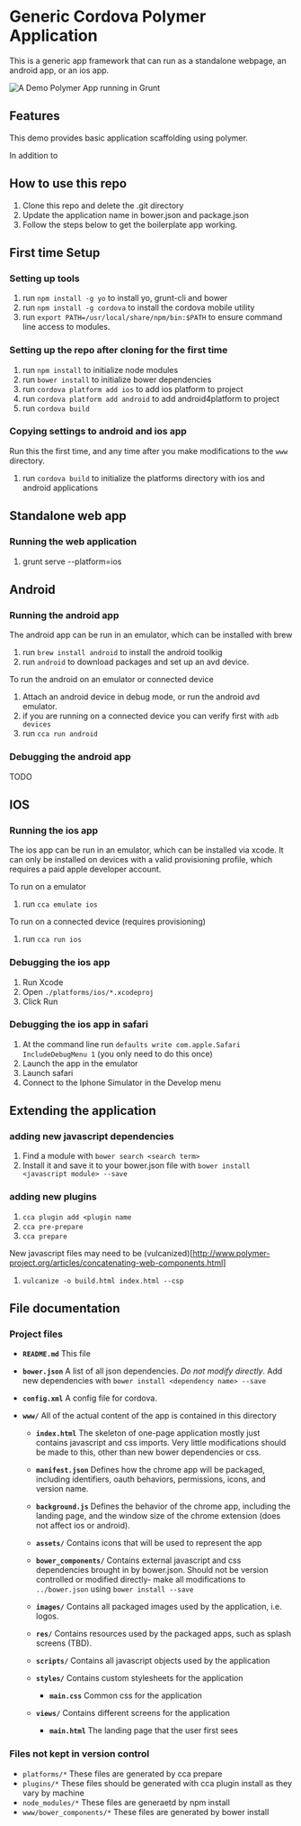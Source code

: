 Generic Cordova Polymer Application
===================================

This is a generic app framework that can run as a standalone webpage, an android
app, or an ios app.  

![A Demo Polymer App running in Grunt](docs/images/PolymerAppInGrunt.png)

Features
--------

This demo provides basic application scaffolding using polymer.


In addition to

How to use this repo
--------------------

1. Clone this repo and delete the .git directory
2. Update the application name in bower.json and package.json
3. Follow the steps below to get the boilerplate app working.

First time Setup
----------------

### Setting up tools

1. run ``npm install -g yo`` to install yo, grunt-cli and bower
2. run ``npm install -g cordova`` to install the cordova mobile utility
3. run ``export PATH=/usr/local/share/npm/bin:$PATH`` to ensure command line access to modules.

### Setting up the repo after cloning for the first time

1. run ``npm install`` to initialize node modules
2. run ``bower install`` to initialize bower dependencies
3. run ``cordova platform add ios`` to add ios platform to project
4. run ``cordova platform add android`` to add android4platform to project
5. run ``cordova build``

### Copying settings to android and ios app

Run this the first time, and any time after you make modifications to the ``www`` directory.

1. run ``cordova build`` to initialize the platforms directory with ios and android applications

Standalone web app
------------------

### Running the web application

1. grunt serve --platform=ios

Android
-------

### Running the android app

The android app can be run in an emulator, which can be installed with brew

1. run ``brew install android`` to install the android toolkig
2. run ``android`` to download packages and set up an avd device.

To run the android on an emulator or connected device

1. Attach an android device in debug mode, or run the android avd emulator.
2. if you are running on a connected device you can verify first with ``adb devices``
2. run ``cca run android``

### Debugging the android app

TODO

IOS
---

### Running the ios app

The ios app can be run in an emulator, which can be installed via xcode.  It can only be installed on devices with a valid provisioning profile, which requires a paid apple developer account.

To run on a emulator

1. run ``cca emulate ios``

To run on a connected device (requires provisioning)

1. run ``cca run ios``

### Debugging the ios app

1. Run Xcode
2. Open ``./platforms/ios/*.xcodeproj``
3. Click Run

### Debugging the ios app in safari

1. At the command line run ``defaults write com.apple.Safari IncludeDebugMenu 1`` (you only need to do this once)
2. Launch the app in the emulator
3. Launch safari
4. Connect to the Iphone Simulator in the Develop menu

Extending the application
-------------------------

### adding new javascript dependencies

1. Find a module with ``bower search <search term>``
2. Install it and save it to your bower.json file with ``bower install <javascript module> --save``

### adding new plugins

1. ``cca plugin add <plugin name``
2. ``cca pre-prepare``
3. ``cca prepare``

New javascript files may need to be (vulcanized)[http://www.polymer-project.org/articles/concatenating-web-components.html]

1. ``vulcanize -o build.html index.html --csp``

File documentation
------------------
### Project files
* **``README.md``** This file
* **``bower.json``** A list of all json dependencies.  _Do not modify directly_.  Add new dependencies with ``bower install <dependency name> --save``
* **``config.xml``** A config file for cordova.
* **``www/``** All of the actual content of the app is contained in this directory

  * **``index.html``** The skeleton of one-page application mostly just contains javascript and css imports.  Very little modifications should be made to this, other than new bower dependencies or css.
  * **``manifest.json``** Defines how the chrome app will be packaged, including identifiers, oauth behaviors, permissions, icons, and version name.
  * **``background.js``** Defines the behavior of the chrome app, including the landing page, and the window size of the chrome extension (does not affect ios or android).
  * **``assets/``** Contains icons that will be used to represent the app
  * **``bower_components/``** Contains external javascript and css dependencies brought in by bower.json.  Should not be version controlled or modified directly- make all modifications to ``../bower.json`` using ``bower install --save``
  * **``images/``** Contains all packaged images used by the application, i.e. logos.
  * **``res/``** Contains resources used by the packaged apps, such as splash screens (TBD).
  * **``scripts/``** Contains all javascript objects used by the application
  * **``styles/``** Contains custom stylesheets for the application

    * **``main.css``** Common css for the application

  * **``views/``** Contains different screens for the application

    * **``main.html``** The landing page that the user first sees

### Files not kept in version control

* ``platforms/*`` These files are generated by cca prepare
* ``plugins/*`` These files should be generated with cca plugin install as they vary by machine
* ``node_modules/*`` These files are generaetd by npm install
* ``www/bower_components/*`` These files are generated by bower install

